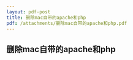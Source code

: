 ```yaml
---
layout: pdf-post
title: 删除mac自带的apache和php
pdf: /attachments/删除mac自带的apache和php.pdf
---
```


## 删除mac自带的apache和php

<div id="example1"></div>
